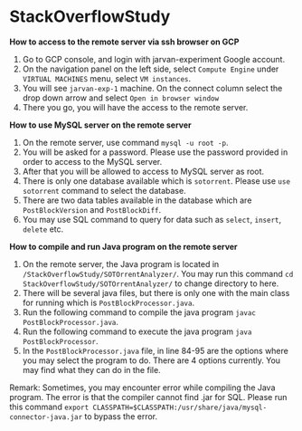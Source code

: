 # StackOverflowStudy
**How to access to the remote server via ssh browser on GCP**
1. Go to GCP console, and login with jarvan-experiment Google account.
2. On the navigation panel on the left side, select `Compute Engine` under `VIRTUAL MACHINES` menu, select `VM instances`.
3. You will see `jarvan-exp-1` machine. On the connect column select the drop down arrow and select `Open in browser window`
4. There you go, you will have the access to the remote server.

**How to use MySQL server on the remote server**
1. On the remote server, use command `mysql -u root -p`.
2. You will be asked for a password. Please use the password provided in order to access to the MySQL server.
3. After that you will be allowed to access to MySQL server as root.
4. There is only one database available which is `sotorrent`. Please use `use sotorrent` command to select the database.
5. There are two data tables available in the database which are `PostBlockVersion` and `PostBlockDiff`.
6. You may use SQL command to query for data such as `select`, `insert`, `delete` etc.

**How to compile and run Java program on the remote server**
1. On the remote server, the Java program is located in `/StackOverflowStudy/SOTOrrentAnalyzer/`. You may run this command `cd StackOverflowStudy/SOTOrrentAnalyzer/` to change directory to here.
2. There will be several java files, but there is only one with the main class for running which is `PostBlockProcessor.java`.
3. Run the following command to compile the java program `javac PostBlockProcessor.java`.
4. Run the following command to execute the java program `java PostBlockProcessor`.
5. In the `PostBlockProcessor.java` file, in line 84-95 are the options where you may select the program to do. There are 4 options currently. You may find what they can do in the file.

Remark: Sometimes, you may encounter error while compiling the Java program. The error is that the compiler cannot find .jar for SQL. Please run this command `export CLASSPATH=$CLASSPATH:/usr/share/java/mysql-connector-java.jar` to bypass the error.
